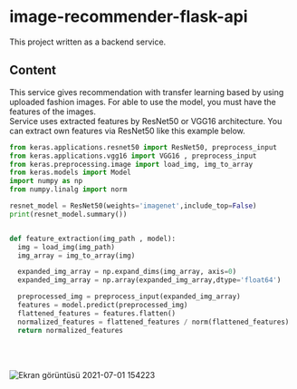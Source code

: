 # image-recommender-flask-api

This project written as a backend service. 

## Content
This service gives recommendation with transfer learning based by using uploaded fashion images. For able to use the model, you must have the features of the images.<br>
Service uses extracted features by ResNet50 or VGG16 architecture. You can extract own features via ResNet50 like this example below. <br>

```python
from keras.applications.resnet50 import ResNet50, preprocess_input
from keras.applications.vgg16 import VGG16 , preprocess_input
from keras.preprocessing.image import load_img, img_to_array
from keras.models import Model
import numpy as np
from numpy.linalg import norm

resnet_model = ResNet50(weights='imagenet',include_top=False)
print(resnet_model.summary())


def feature_extraction(img_path , model):
  img = load_img(img_path)
  img_array = img_to_array(img)

  expanded_img_array = np.expand_dims(img_array, axis=0)
  expanded_img_array = np.array(expanded_img_array,dtype='float64')

  preprocessed_img = preprocess_input(expanded_img_array)
  features = model.predict(preprocessed_img)
  flattened_features = features.flatten()
  normalized_features = flattened_features / norm(flattened_features)
  return normalized_features
```

<br><br>

![Ekran görüntüsü 2021-07-01 154223](https://user-images.githubusercontent.com/60006881/124126103-fa9b0880-da82-11eb-9616-2ca22742712d.png)



